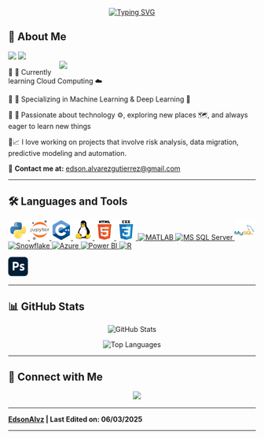 <p align="center">
  <a href="https://git.io/typing-svg">
    <img src="https://readme-typing-svg.demolab.com?font=Georgia&weight=800&pause=1000&size=33&color=00BFFF&width=370&height=100&lines=Hi+%2C+I'm+Edson+Álvarez+%F0%9F%91%8B" alt="Typing SVG" />
  </a>
</p>


## 🚀 About Me  



<p align="left">
  <img src="https://img.shields.io/badge/Focus-Data%20Science-dodgerblue" />
  <img src="https://img.shields.io/badge/Languages-English-dodgerblue" />
<br>

<picture> 
  <img align="right" src="https://media0.giphy.com/media/v1.Y2lkPTc5MGI3NjExcXB2anNjOW84cDYzemZkanc0d201Z3dxZnM0bnludWV2bzR1Nmx4MCZlcD12MV9pbnRlcm5hbF9naWZfYnlfaWQmY3Q9Zw/bAQH7WXKqtIBrPs7sR/giphy.gif" width = 400px>
</picture>

🔹 🌱 Currently learning Cloud Computing ☁️

🔹 🏫 Specializing in Machine Learning & Deep Learning 🧠

🔹 📌 Passionate about technology ⚙️, exploring new places 🗺️, and always eager to learn new things 

 🔹📈 I love working on projects that involve risk analysis, data migration, predictive modeling and automation.  

📧 **Contact me at:** [edson.alvarezgutierrez@gmail.com](mailto:edson.alvarezgutierrez@gmail.com)  

---



## 🛠️ Languages and Tools  
<p align="left">
  <a href="https://www.python.org/" target="_blank" rel="noreferrer">
    <img src="https://raw.githubusercontent.com/devicons/devicon/master/icons/python/python-original.svg" alt="Python" width="40" height="40"/>
  </a>  
  <a href="https://jupyter.org/" target="_blank" rel="noreferrer">
    <img src="https://raw.githubusercontent.com/devicons/devicon/master/icons/jupyter/jupyter-original-wordmark.svg" alt="Jupyter Notebook" width="40" height="40"/>
  </a>  
  <a href="https://www.w3schools.com/cpp/" target="_blank" rel="noreferrer">
    <img src="https://raw.githubusercontent.com/devicons/devicon/master/icons/cplusplus/cplusplus-original.svg" alt="C++" width="40" height="40"/>
  </a>  
  <a href="https://www.linux.org/" target="_blank" rel="noreferrer">
    <img src="https://raw.githubusercontent.com/devicons/devicon/master/icons/linux/linux-original.svg" alt="Linux" width="40" height="40"/>
  </a>  
  <a href="https://www.w3.org/html/" target="_blank" rel="noreferrer">
    <img src="https://raw.githubusercontent.com/devicons/devicon/master/icons/html5/html5-original-wordmark.svg" alt="HTML5" width="40" height="40"/>
  </a>  
  <a href="https://www.w3schools.com/css/" target="_blank" rel="noreferrer">
    <img src="https://raw.githubusercontent.com/devicons/devicon/master/icons/css3/css3-original-wordmark.svg" alt="CSS3" width="40" height="40"/>
  </a>  
  <a href="https://www.mathworks.com/products/matlab.html" target="_blank" rel="noreferrer">
    <img src="https://upload.wikimedia.org/wikipedia/commons/2/21/Matlab_Logo.png" alt="MATLAB" width="40" height="40"/>
  </a>  
  <a href="https://www.microsoft.com/en-us/sql-server" target="_blank" rel="noreferrer">
    <img src="https://www.svgrepo.com/show/303229/microsoft-sql-server-logo.svg" alt="MS SQL Server" width="40" height="40"/>
  </a>  
  <a href="https://www.mysql.com/" target="_blank" rel="noreferrer">
    <img src="https://raw.githubusercontent.com/devicons/devicon/master/icons/mysql/mysql-original-wordmark.svg" alt="MySQL" width="40" height="40"/>
  </a>  
  <a href="https://www.snowflake.com/" target="_blank" rel="noreferrer">
    <img src="https://upload.wikimedia.org/wikipedia/commons/f/ff/Snowflake_Logo.svg" alt="Snowflake" width="40" height="40"/>
  </a>  
  <a href="https://azure.microsoft.com/" target="_blank" rel="noreferrer">
    <img src="https://www.vectorlogo.zone/logos/microsoft_azure/microsoft_azure-icon.svg" alt="Azure" width="40" height="40"/>
  </a>  
  <a href="https://powerbi.microsoft.com/" target="_blank" rel="noreferrer">
    <img src="https://www.vectorlogo.zone/logos/microsoft_powerbi/microsoft_powerbi-icon.svg" alt="Power BI" width="40" height="40"/>
  </a>  
  
  <a href="https://www.r-project.org/" target="_blank" rel="noreferrer">
    <img src="https://www.vectorlogo.zone/logos/r-project/r-project-icon.svg" alt="R" width="40" height="40"/>
  </a>  
</p>  
  
  <a href="https://www.adobe.com/products/photoshop.html" target="_blank" rel="noreferrer">
    <img src="https://raw.githubusercontent.com/devicons/devicon/master/icons/photoshop/photoshop-plain.svg" alt="Photoshop" width="40" height="40"/>
  </a>  
</p>  

---

## 📊 GitHub Stats  
<p align="center">
  <img src="https://github-readme-stats.vercel.app/api?username=EdsonAlvz&show_icons=true&theme=dark&locale=en" alt="GitHub Stats" width="50%"/>
</p>  

<p align="center">
  <img src="https://github-readme-stats.vercel.app/api/top-langs?username=EdsonAlvz&show_icons=true&theme=dark&locale=en&layout=compact" alt="Top Languages" width="42%"/>
  

---

## 🤝 Connect with Me  
<p align="center">

 <div align="center"  class="icons-social" style="margin-left: 10px;">
        <a   target="_blank" href="https://www.linkedin.com/in/edson-rodrigo-%C3%A1lvarez-guti%C3%A9rrez-299369298/">
			<img src="https://img.icons8.com/doodle/40/000000/linkedin--v2.png" style="margin-left: 10px;" ></a>
       
 </div>

</p>

 

---

**[EdsonAlvz](https://github.com/EdsonAlvz) | Last Edited on: 06/03/2025**  

---

